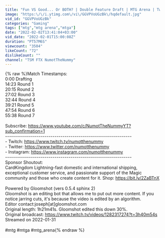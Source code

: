 ```yaml
---
title: "Fun VS Good... Or BOTH? | Double Feature Draft | MTG Arena | Twitch Replay"
image: "https:\/\/i.ytimg.com\/vi\/GGVPVoUGzBk\/hqdefault.jpg"
vid_id: "GGVPVoUGzBk"
categories: "Gaming"
tags: ["mtg","mtg arena","mtga"]
date: "2022-02-02T13:41:04+03:00"
vid_date: "2022-02-01T15:00:08Z"
duration: "PT57M6S"
viewcount: "3504"
likeCount: "72"
dislikeCount: ""
channel: "TSM FTX NumotTheNummy"
---
```

{% raw %}Match Timestamps:<br />0:00 Drafting<br />14:23 Round 1<br />20:15 Round 2<br />27:02 Round 3<br />32:44 Round 4<br />39:21 Round 5<br />47:54 Round 6<br />55:38 Round 7<br /><br />Subscribe: <a rel="nofollow" target="blank" href="https://www.youtube.com/c/NumotTheNummyYT?sub_confirmation=1">https://www.youtube.com/c/NumotTheNummyYT?sub_confirmation=1</a><br />----------------------------------------------------------------<br />- Twitch: <a rel="nofollow" target="blank" href="https://www.twitch.tv/numotthenummy">https://www.twitch.tv/numotthenummy</a><br />- Twitter: <a rel="nofollow" target="blank" href="https://www.twitter.com/numotthenummy">https://www.twitter.com/numotthenummy</a><br />- Instagram: <a rel="nofollow" target="blank" href="https://www.instagram.com/numotthenummy">https://www.instagram.com/numotthenummy</a><br />----------------------------------------------------------------<br />Sponsor Shoutout:<br />CardKingdom  Lightning-fast domestic and international shipping, exceptional customer service, and passionate support of the Magic community and those who create content for it. Shop: <a rel="nofollow" target="blank" href="https://bit.ly/2ZaBTnX">https://bit.ly/2ZaBTnX</a><br /><br />Powered by Gloomshot (vers 0.5.4 sphinx 2) <br />Gloomshot is an editing bot that allows me to put out more content. If you notice jarring cuts, it's because the video is edited by an algorithm.<br />Editor contact:joseph[at]gloomshot.com<br />Original length: 1h21m41s. Gloomshot edited this down 30%. <br />Original broadcast: <a rel="nofollow" target="blank" href="https://www.twitch.tv/videos/1282317274?t=3h40m54s">https://www.twitch.tv/videos/1282317274?t=3h40m54s</a><br />Streamed on 2022-01-31<br /><br />#mtg #mtga #mtg_arena{% endraw %}

